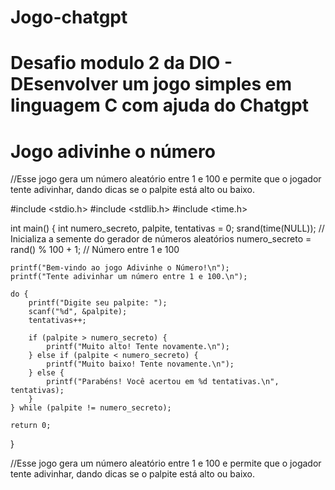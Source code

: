 # Jogo-chatgpt
# Desafio modulo 2 da DIO - DEsenvolver um jogo simples em linguagem C com ajuda do Chatgpt
# Jogo adivinhe o número

//Esse jogo gera um número aleatório entre 1 e 100 e permite que o jogador tente adivinhar, dando dicas se o palpite está alto ou baixo.

#include <stdio.h>
#include <stdlib.h>
#include <time.h>

int main() {
    int numero_secreto, palpite, tentativas = 0;
    srand(time(NULL)); // Inicializa a semente do gerador de números aleatórios
    numero_secreto = rand() % 100 + 1; // Número entre 1 e 100
    
    printf("Bem-vindo ao jogo Adivinhe o Número!\n");
    printf("Tente adivinhar um número entre 1 e 100.\n");
    
    do {
        printf("Digite seu palpite: ");
        scanf("%d", &palpite);
        tentativas++;
        
        if (palpite > numero_secreto) {
            printf("Muito alto! Tente novamente.\n");
        } else if (palpite < numero_secreto) {
            printf("Muito baixo! Tente novamente.\n");
        } else {
            printf("Parabéns! Você acertou em %d tentativas.\n", tentativas);
        }
    } while (palpite != numero_secreto);
    
    return 0;
}

//Esse jogo gera um número aleatório entre 1 e 100 e permite que o jogador tente adivinhar, dando dicas se o palpite está alto ou baixo.



